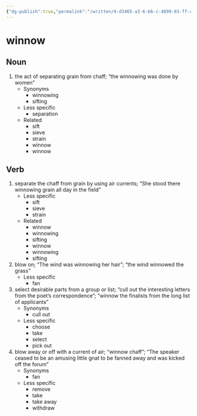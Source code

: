 ```yaml
---
{"dg-publish":true,"permalink":"/written/4-d3465-a3-6-b6-c-4899-83-ff-a77-e3-a49-e902/","dgHomeLink":true,"dgPassFrontmatter":false}
---
```


# winnow


## Noun

1. the act of separating grain from chaff; “the winnowing was done by women”
	- Synonyms
		- winnowing
		- sifting
	- Less specific
		- separation
	- Related
		- sift
		- sieve
		- strain
		- winnow
		- winnow

## Verb

1. separate the chaff from grain by using air currents; “She stood there winnowing grain all day in the field”
	- Less specific
		- sift
		- sieve
		- strain
	- Related
		- winnow
		- winnowing
		- sifting
		- winnow
		- winnowing
		- sifting
2. blow on; “The wind was winnowing her hair”; “the wind winnowed the grass”
	- Less specific
		- fan
3. select desirable parts from a group or list; “cull out the interesting letters from the poet’s correspondence”; “winnow the finalists from the long list of applicants”
	- Synonyms
		- cull out
	- Less specific
		- choose
		- take
		- select
		- pick out
4. blow away or off with a current of air; “winnow chaff”; “The speaker ceased to be an amusing little gnat to be fanned away and was kicked off the forum”
	- Synonyms
		- fan
	- Less specific
		- remove
		- take
		- take away
		- withdraw

